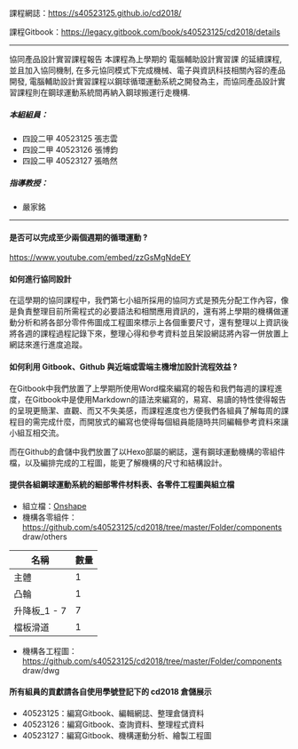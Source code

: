 課程網誌：https://s40523125.github.io/cd2018/

課程Gitbook：https://legacy.gitbook.com/book/s40523125/cd2018/details

---

協同產品設計實習課程報告
本課程為上學期的 電腦輔助設計實習課 的延續課程, 並且加入協同機制, 在多元協同模式下完成機械、電子與資訊科技相關內容的產品開發, 電腦輔助設計實習課程以鋼球循環運動系統之開發為主，而協同產品設計實習課程則在鋼球運動系統間再納入鋼球搬運行走機構.

##### 本組組員：
* 四設二甲 40523125 張志雲
* 四設二甲 40523126 張博鈞
* 四設二甲 40523127 張皓然
##### 指導教授：
* 嚴家銘

---

#### 是否可以完成至少兩個週期的循環運動 ?
https://www.youtube.com/embed/zzGsMgNdeEY

#### 如何進行協同設計
在這學期的協同課程中，我們第七小組所採用的協同方式是預先分配工作內容，像是負責整理目前所需程式的必要語法和相關應用資訊的，還有將上學期的機構做運動分析和將各部分零件佈圖成工程圖來標示上各個重要尺寸，還有整理以上資訊後將各週的課程過程記錄下來，整理心得和參考資料並且架設網誌將內容一併放置上網誌來進行進度追蹤。

#### 如何利用 Gitbook、Github 與近端或雲端主機增加設計流程效益 ?
在Gitbook中我們放置了上學期所使用Word檔來編寫的報告和我們每週的課程進度，在Gitbook中是使用Markdown的語法來編寫的，易寫、易讀的特性使得報告的呈現更簡潔、直觀、而又不失美感，而課程進度也方便我們各組員了解每周的課程目的需完成什麼，而開放式的編寫也使得每個組員能隨時共同編輯參考資料來讓小組互相交流。

而在Github的倉儲中我們放置了以Hexo部屬的網誌，還有鋼球運動機構的零組件檔，以及編排完成的工程圖，能更了解機構的尺寸和結構設計。

#### 提供各組鋼球運動系統的細部零件材料表、各零件工程圖與組立檔

* 組立檔：[Onshape](https://cad.onshape.com/documents/014b70338180f7ab98b694d9/w/40f8b5e690a66afc38dd06ad/e/cdfa5a143eee92d8d61d0054)
* 機構各零組件：https://github.com/s40523125/cd2018/tree/master/Folder/components draw/others

名稱|	數量
---|---
主體|	1
凸輪|	1
升降板_1 - 7|	7
檔板滑道|	1

* 機構各工程圖：https://github.com/s40523125/cd2018/tree/master/Folder/components draw/dwg

#### 所有組員的貢獻請各自使用學號登記下的 cd2018 倉儲展示
* 40523125：編寫Gitbook、編輯網誌、整理倉儲資料
* 40523126：編寫Gitbook、查詢資料、整理程式資料
* 40523127：編寫Gitbook、機構運動分析、繪製工程圖
